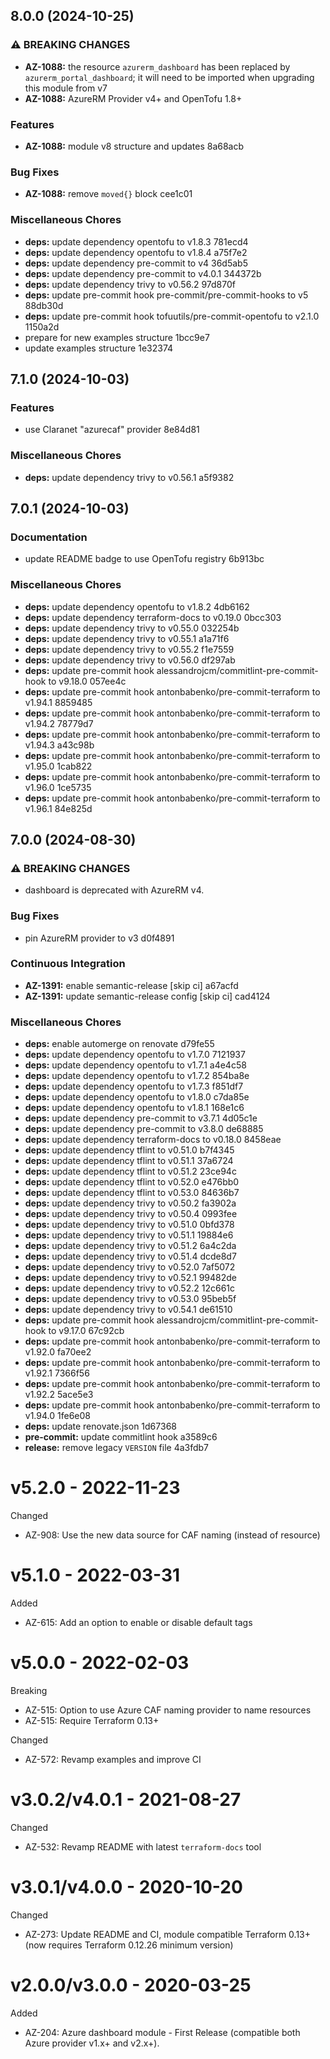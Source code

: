 ## 8.0.0 (2024-10-25)

### ⚠ BREAKING CHANGES

* **AZ-1088:** the resource `azurerm_dashboard` has been replaced by
`azurerm_portal_dashboard`; it will need to be imported when upgrading
this module from v7
* **AZ-1088:** AzureRM Provider v4+ and OpenTofu 1.8+

### Features

* **AZ-1088:** module v8 structure and updates 8a68acb

### Bug Fixes

* **AZ-1088:** remove `moved{}` block cee1c01

### Miscellaneous Chores

* **deps:** update dependency opentofu to v1.8.3 781ecd4
* **deps:** update dependency opentofu to v1.8.4 a75f7e2
* **deps:** update dependency pre-commit to v4 36d5ab5
* **deps:** update dependency pre-commit to v4.0.1 344372b
* **deps:** update dependency trivy to v0.56.2 97d870f
* **deps:** update pre-commit hook pre-commit/pre-commit-hooks to v5 88db30d
* **deps:** update pre-commit hook tofuutils/pre-commit-opentofu to v2.1.0 1150a2d
* prepare for new examples structure 1bcc9e7
* update examples structure 1e32374

## 7.1.0 (2024-10-03)

### Features

* use Claranet "azurecaf" provider 8e84d81

### Miscellaneous Chores

* **deps:** update dependency trivy to v0.56.1 a5f9382

## 7.0.1 (2024-10-03)

### Documentation

* update README badge to use OpenTofu registry 6b913bc

### Miscellaneous Chores

* **deps:** update dependency opentofu to v1.8.2 4db6162
* **deps:** update dependency terraform-docs to v0.19.0 0bcc303
* **deps:** update dependency trivy to v0.55.0 032254b
* **deps:** update dependency trivy to v0.55.1 a1a71f6
* **deps:** update dependency trivy to v0.55.2 f1e7559
* **deps:** update dependency trivy to v0.56.0 df297ab
* **deps:** update pre-commit hook alessandrojcm/commitlint-pre-commit-hook to v9.18.0 057ee4c
* **deps:** update pre-commit hook antonbabenko/pre-commit-terraform to v1.94.1 8859485
* **deps:** update pre-commit hook antonbabenko/pre-commit-terraform to v1.94.2 78779d7
* **deps:** update pre-commit hook antonbabenko/pre-commit-terraform to v1.94.3 a43c98b
* **deps:** update pre-commit hook antonbabenko/pre-commit-terraform to v1.95.0 1cab822
* **deps:** update pre-commit hook antonbabenko/pre-commit-terraform to v1.96.0 1ce5735
* **deps:** update pre-commit hook antonbabenko/pre-commit-terraform to v1.96.1 84e825d

## 7.0.0 (2024-08-30)

### ⚠ BREAKING CHANGES

* dashboard is deprecated with AzureRM v4.

### Bug Fixes

* pin AzureRM provider to v3 d0f4891

### Continuous Integration

* **AZ-1391:** enable semantic-release [skip ci] a67acfd
* **AZ-1391:** update semantic-release config [skip ci] cad4124

### Miscellaneous Chores

* **deps:** enable automerge on renovate d79fe55
* **deps:** update dependency opentofu to v1.7.0 7121937
* **deps:** update dependency opentofu to v1.7.1 a4e4c58
* **deps:** update dependency opentofu to v1.7.2 854ba8e
* **deps:** update dependency opentofu to v1.7.3 f851df7
* **deps:** update dependency opentofu to v1.8.0 c7da85e
* **deps:** update dependency opentofu to v1.8.1 168e1c6
* **deps:** update dependency pre-commit to v3.7.1 4d05c1e
* **deps:** update dependency pre-commit to v3.8.0 de68885
* **deps:** update dependency terraform-docs to v0.18.0 8458eae
* **deps:** update dependency tflint to v0.51.0 b7f4345
* **deps:** update dependency tflint to v0.51.1 37a6724
* **deps:** update dependency tflint to v0.51.2 23ce94c
* **deps:** update dependency tflint to v0.52.0 e476bb0
* **deps:** update dependency tflint to v0.53.0 84636b7
* **deps:** update dependency trivy to v0.50.2 fa3902a
* **deps:** update dependency trivy to v0.50.4 0993fee
* **deps:** update dependency trivy to v0.51.0 0bfd378
* **deps:** update dependency trivy to v0.51.1 19884e6
* **deps:** update dependency trivy to v0.51.2 6a4c2da
* **deps:** update dependency trivy to v0.51.4 dcde8d7
* **deps:** update dependency trivy to v0.52.0 7af5072
* **deps:** update dependency trivy to v0.52.1 99482de
* **deps:** update dependency trivy to v0.52.2 12c661c
* **deps:** update dependency trivy to v0.53.0 95beb5f
* **deps:** update dependency trivy to v0.54.1 de61510
* **deps:** update pre-commit hook alessandrojcm/commitlint-pre-commit-hook to v9.17.0 67c92cb
* **deps:** update pre-commit hook antonbabenko/pre-commit-terraform to v1.92.0 fa70ee2
* **deps:** update pre-commit hook antonbabenko/pre-commit-terraform to v1.92.1 7366f56
* **deps:** update pre-commit hook antonbabenko/pre-commit-terraform to v1.92.2 5ace5e3
* **deps:** update pre-commit hook antonbabenko/pre-commit-terraform to v1.94.0 1fe6e08
* **deps:** update renovate.json 1d67368
* **pre-commit:** update commitlint hook a3589c6
* **release:** remove legacy `VERSION` file 4a3fdb7

# v5.2.0 - 2022-11-23

Changed
  * AZ-908: Use the new data source for CAF naming (instead of resource)

# v5.1.0 - 2022-03-31

Added
  * AZ-615: Add an option to enable or disable default tags

# v5.0.0 - 2022-02-03

Breaking
  * AZ-515: Option to use Azure CAF naming provider to name resources
  * AZ-515: Require Terraform 0.13+

Changed
  * AZ-572: Revamp examples and improve CI

# v3.0.2/v4.0.1 - 2021-08-27

Changed
  * AZ-532: Revamp README with latest `terraform-docs` tool

# v3.0.1/v4.0.0 - 2020-10-20

Changed
  * AZ-273: Update README and CI, module compatible Terraform 0.13+ (now requires Terraform 0.12.26 minimum version)

# v2.0.0/v3.0.0 - 2020-03-25

Added
  * AZ-204: Azure dashboard module - First Release (compatible both Azure provider v1.x+ and v2.x+).
